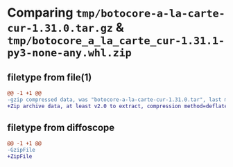 # Comparing `tmp/botocore-a-la-carte-cur-1.31.0.tar.gz` & `tmp/botocore_a_la_carte_cur-1.31.1-py3-none-any.whl.zip`

## filetype from file(1)

```diff
@@ -1 +1 @@
-gzip compressed data, was "botocore-a-la-carte-cur-1.31.0.tar", last modified: Fri Jul  7 01:43:47 2023, max compression
+Zip archive data, at least v2.0 to extract, compression method=deflate
```

## filetype from diffoscope

```diff
@@ -1 +1 @@
-GzipFile
+ZipFile
```

